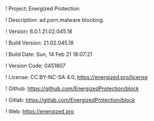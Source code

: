 ! Project: Energized Protection

! Description: ad.porn.malware blocking.

! Version: 6.0.1.21.02.045.18

! Build Version: 21.02.045.18

! Build Date: Sun, 14 Feb 21 18:07:21

! Version Code: 0451807

! License: CC BY-NC-SA 4.0, https://energized.pro/license

! Github: https://github.com/EnergizedProtection/block

! Gitlab: https://gitlab.com/EnergizedProtection/block


! Web: https://energized.pro
